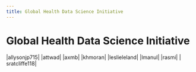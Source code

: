 ```yaml
---
title: Global Health Data Science Initiative
---
```


# Global Health Data Science Initiative

|allysonjp715|
|attwad|
|axmb|
|khmoran|
|leslieleland|
|lmanul|
|rasmi|
| sratcliffe118|
